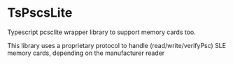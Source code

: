 # TsPscsLite
Typescript pcsclite wrapper library to support memory cards too.

This library uses a proprietary protocol to handle (read/write/verifyPsc) SLE memory cards, depending on the manufacturer reader
